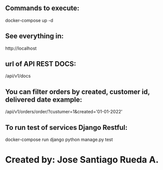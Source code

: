 
## Commands to execute:   
docker-compose up -d   
## See everything in:   
http://localhost

## url of API REST DOCS:   
/api/v1/docs    
## You can filter orders by created, customer id, delivered date example:   
/api/v1/orders/order/?custumer=1&created='01-01-2022'   
    
## To run test of services Django Restful:   
docker-compose run django python manage.py test    
    
# Created by: Jose Santiago Rueda A.    